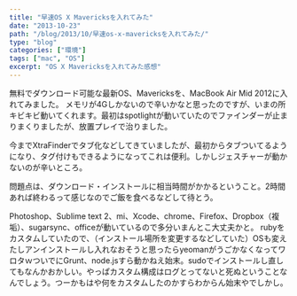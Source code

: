 ```yaml
---
title: "早速OS X Mavericksを入れてみた"
date: "2013-10-23"
path: "/blog/2013/10/早速os-x-mavericksを入れてみた/"
type: "blog"
categories: ["環境"]
tags: ["mac", "OS"] 
excerpt: "OS X Mavericksを入れてみた感想"
---
```


無料でダウンロード可能な最新OS、Mavericksを、MacBook Air Mid 2012に入れてみました。 メモリが4Gしかないので辛いかなと思ったのですが、いまの所キビキビ動いてくれます。最初はspotlightが動いていたのでファインダーが止まりまくりましたが、放置プレイで治りました。

今までXtraFinderでタブ化などしてきていましたが、最初からタブついてるようになり、タグ付けもできるようになってこれは便利。しかしジェスチャーが動かないのが辛いところ。

問題点は、ダウンロード・インストールに相当時間がかかるということ。2時間あれば終わるって感じなのでご飯を食べるなどして待とう。

Photoshop、Sublime text 2、mi、Xcode、chrome、Firefox、Dropbox（複垢）、sugarsync、officeが動いているので多分いまんとこ大丈夫かと。 rubyをカスタムしていたので、（インストール場所を変更するなどしていた）OSも変えたしアンインストールし入れなおそうと思ったらyeomanがうごかなくなってワロタｗついでにGrunt、node.jsすら動かねえ始末。sudoでインストールし直してもなんかおかしい。やっぱカスタム構成はログとってないと死ぬということなんでしょう。つーかもはや何をカスタムしたのかすらわからん始末やでしかし。
